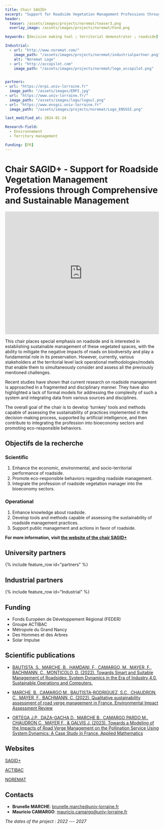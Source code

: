 ```yaml
---
title: Chair SAGID+
excerpt: "Support for Roadside Vegetation Management Professions through Comprehensive and Sustainable Management"
header:
  teaser: /assets/images/projects/noremat/teaser3.png
  overlay_image: /assets/images/projects/noremat/Fond.png

keywords: [decision making tool ; territorial demonstrator ; roadside]

Industrial:
  - url: "http://www.noremat.com/"
    image_path: "/assets/images/projects/noremat/industrialpartner.png"
    alt: "Noremat Logo"
  - url: "http://accopilot.com"
    image_path: "/assets/images/projects/noremat/logo_accopilot.png"
  

partners:
- url: "https://erpi.univ-lorraine.fr"
  image_path: "/assets/images/ERPI.jpg"
- url: "https://www.univ-lorraine.fr/"
  image_path: "/assets/images/logo/logoul.png"
- url: "https://www.ensgsi.univ-lorraine.fr"
  image_path: "/assets/images/projects/noremat/Logo_ENSGSI.png"

last_modified_at: 2024-01-24

Research-field:
  - Environnement
  - Territory management

Funding: [FR]
---
```


# Chair SAGID+ - Support for Roadside Vegetation Management Professions through Comprehensive and Sustainable Management


<iframe width="100%" height="400" src="https://www.powtoon.com/embed/evWOEp1adMl/" frameborder="0" allowfullscreen></iframe>

This chair places special emphasis on roadside and is interested in establishing sustainable management of these vegetated spaces, with the ability to mitigate the negative impacts of roads on biodiversity and play a fundamental role in its preservation. However, currently, various stakeholders at the territorial level lack operational methodologies/models that enable them to simultaneously consider and assess all the previously mentioned challenges.

Recent studies have shown that current research on roadside management is approached in a fragmented and disciplinary manner. They have also highlighted a lack of formal models for addressing the complexity of such a system and integrating data from various sources and disciplines.

The overall goal of the chair is to develop ’turnkey’ tools and methods capable of assessing the sustainability of practices implemented in the decision-making process, supported by artificial intelligence, and then contribute to integrating the profession into bioeconomy sectors and promoting eco-responsible behaviors.

## Objectifs de la recherche

### Scientific

1. Enhance the economic, environmental, and socio-territorial performance of roadside.
2. Promote eco-responsible behaviors regarding roadside management.
3. Integrate the profession of roadside vegetation manager into the bioeconomy sectors.

### Operational

1. Enhance knowledge about roadside.
2. Develop tools and methods capable of assessing the sustainability of roadside management practices.
3. Support public management and actions in favor of roadside.

**For more information, visit [the website of the chair SAGID+](https://sagid.eu)**

## University partners

{% include feature_row id="partners" %}


## Industrial partners

{% include feature_row id="Industrial" %}


## Funding

- Fonds Européen de Développement Régional (FEDER)
- Groupe ACTIBAC
- Métropole du Grand Nancy
- Des Hommes et des Arbres
- Solar Impulse


## Scientific publications

- [BAUTISTA, S., MARCHE, B., HAMDANI, F., CAMARGO, M., MAYER, F., BACHMANN, C., MONTICOLO, D. (2022). Towards Smart and Suitable Management of Roadsides: System Dynamics in the Era of Industry 4.0. Sustainable Operations and Computers.](https://doi.org/10.1016/j.susoc.2020.12.001)

- [MARCHE, B., CAMARGO M., BAUTISTA-RODRIGUEZ, S.C., CHAUDRON, C., MAYER, F., BACHMANN, C. (2022). Qualitative sustainability assessment of road verge management in France. Environmental Impact Assessment Review](https://doi.org/10.1016/j.eiar.2022.106911)

- [ORTEGA J.P., DAZA-GACHA D., MARCHE B., CAMARGO PARDO M., CHAUDRON C., MAYER F., & GALVIS J. (2023). Towards a Modeling of the Impacts of Road Verge Management on the Pollination Service Using System Dynamics: A Case Study in France. Applied Mathematics](https://www.scirp.org/journal/paperinformation.aspx?paperid=125387)

## Websites

<i class="fas fa-link"></i> [SAGID+](https://sagid.eu)

<i class="fas fa-link"></i> [ACTIBAC](https://actibac-groupe.fr)

<i class="fas fa-link"></i> [NOREMAT](https://www.noremat.fr)  


## Contacts
* **Brunelle MARCHE**: brunelle.marche@univ-lorraine.fr
* **Mauricio CAMARGO**: mauricio.camargo@univ-lorraine.fr



 *The dates of the project : 2022 --- 2027*
